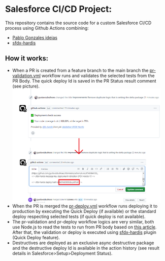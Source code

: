 # Salesforce CI/CD Project:

This repository contains the source code for a custom Salesforce CI/CD process using Github Actions combining:
 - [Pablo Gonzales ideias](https://www.pablogonzalez.io/)
 - [sfdx-hardis](https://sfdx-hardis.cloudity.com/)

## How it works:

- When a PR is created from a feature branch to the main branch the [pr-validation.yml](https://github.com/gustavozbulhoes/sfdxHardis/blob/main/.github/workflows/pr-validation.yml) workflow runs and validates the selected tests from the PR Body. The quick deploy Id is saved in the PR Status result comment (see picture).
![plot](./publicPictures/sfdx-hardis-QuickDeploy.png)
- When the PR is merged the [pr-deploy.yml](https://github.com/gustavozbulhoes/sfdxHardis/blob/main/.github/workflows/pr-deploy.yml) workflow runs deploying it to production by executing the Quick Deploy (if available) or the standard deploy respecting selected tests (if quick deploy is not available).
- The pr-validation and pr-deploy workflow logics are very similar, both use Node.js to read the tests to run from PR body based on [this article](https://www.salesforceben.com/build-your-own-ci-cd-pipeline-in-salesforce-using-github-actions/). After that, the validation or deploy is executed using [sfdx-hardis](https://sfdx-hardis.cloudity.com/) plugin (Quick Deploy feature).
- Destructives are deployed as an exclusive async destructive package and the destructive deploy Id is available in the action history (see result details in Salesforce>Setup>Deployment Status).
